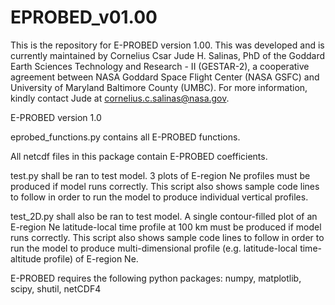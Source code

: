 # EPROBED_v01.00
This is the repository for E-PROBED version 1.00. This was developed and is currently maintained by Cornelius Csar Jude H. Salinas, PhD of the Goddard Earth Sciences Technology and Research - II (GESTAR-2), a cooperative agreement between NASA Goddard Space Flight Center (NASA GSFC) and University of Maryland Baltimore County (UMBC). For more information, kindly contact Jude at cornelius.c.salinas@nasa.gov.

E-PROBED version 1.0

eprobed_functions.py contains all E-PROBED functions. 

All netcdf files in this package contain E-PROBED coefficients.

test.py shall be ran to test model. 3 plots of E-region Ne profiles must be produced if model runs correctly. This script also shows sample code lines to follow in order to run the model to produce individual vertical profiles.

test_2D.py shall also be ran to test model. A single contour-filled plot of an E-region Ne latitude-local time profile at 100 km must be produced if model runs correctly. This script also shows sample code lines to follow in order to run the model to produce multi-dimensional profile (e.g. latitude-local time-altitude profile) of E-region Ne.

E-PROBED requires the following python packages:
numpy, matplotlib, scipy, shutil, netCDF4

